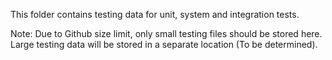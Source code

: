 This folder contains testing data for unit, system and integration tests.

Note:
Due to Github size limit, only small testing files should be stored here.
Large testing data will be stored in a separate location (To be determined).
